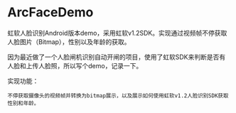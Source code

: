 # ArcFaceDemo

虹软人脸识别Android版本demo，采用虹软v1.2SDK。实现通过视频帧不停获取人脸图片（Bitmap），性别以及年龄的获取。

因为最近做了一个人脸闸机识别自动开闸的项目，使用了虹软SDK来判断是否有人脸和上传人脸照，所以写个demo，记录一下。

实现功能：

    不停获取摄像头的视频帧并转换为bitmap展示，以及展示如何使用虹软v1.2人脸识别SDK获取性别和年龄。
